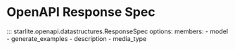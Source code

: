 # OpenAPI Response Spec

::: starlite.openapi.datastructures.ResponseSpec
    options:
        members:
            - model
            - generate_examples
            - description
            - media_type
